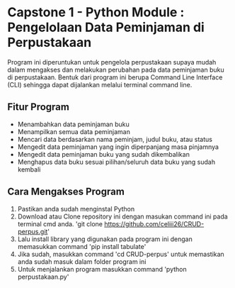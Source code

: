 # Capstone 1 - Python Module : Pengelolaan Data Peminjaman di Perpustakaan
Program ini diperuntukan untuk pengelola perpustakaan supaya mudah dalam mengakses dan melakukan perubahan pada data peminjaman buku di perpustakaan.
Bentuk dari program ini berupa Command Line Interface (CLI) sehingga dapat dijalankan melalui terminal command line.

## Fitur Program
- Menambahkan data peminjaman buku
- Menampilkan semua data peminjaman
- Mencari data berdasarkan nama peminjam, judul buku, atau status
- Mengedit data peminjaman yang ingin diperpanjang masa pinjamnya
- Mengedit data peminjaman buku yang sudah dikembalikan
- Menghapus data buku sesuai pilihan/seluruh data buku yang sudah kembali

## Cara Mengakses Program
1. Pastikan anda sudah menginstal Python
2. Download atau Clone repository ini dengan masukan command ini pada terminal cmd anda. 'git clone https://github.com/celiii26/CRUD-perpus.git'
3. Lalu install library yang digunakan pada program ini dengan memasukkan command 'pip install tabulate'
4. Jika sudah, masukkan command 'cd CRUD-perpus' untuk memastikan anda sudah masuk dalam folder program ini
5. Untuk menjalankan program masukkan command 'python perpustakaan.py'

